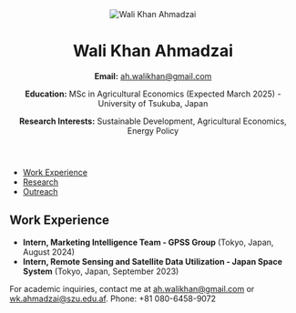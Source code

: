 <!DOCTYPE html>
<html lang="en">
<head>
  <meta charset="UTF-8">
  <meta name="viewport" content="width=device-width, initial-scale=1.0">
  <title>Wali Khan Ahmadzai - Profile</title>
  <link rel="stylesheet" href="css/style.css"> <!-- Link to your CSS file for styling -->
</head>
<body>

  <header>
    <div class="profile-container">
      <img src="images/profile-picture.jpg" alt="Wali Khan Ahmadzai" class="profile-img">
      <h1>Wali Khan Ahmadzai</h1>
      <p><strong>Email:</strong> <a href="mailto:ah.walikhan@gmail.com">ah.walikhan@gmail.com</a></p>
      <p><strong>Education:</strong> MSc in Agricultural Economics (Expected March 2025) - University of Tsukuba, Japan</p>
      <p><strong>Research Interests:</strong> Sustainable Development, Agricultural Economics, Energy Policy</p>
    </div>
  </header>

  <!-- Navigation Bar (Tabs) -->
  <nav>
    <ul>
      <li><a href="#" onclick="showTab('work-experience')">Work Experience</a></li>
      <li><a href="#" onclick="showTab('research')">Research</a></li>
      <li><a href="#" onclick="showTab('outreach')">Outreach</a></li>
    </ul>
  </nav>

  <!-- Tab Content -->
  <div id="work-experience" class="tab-content">
    <h2>Work Experience</h2>
    <ul>
      <li><strong>Intern, Marketing Intelligence Team - GPSS Group</strong> (Tokyo, Japan, August 2024)</li>
      <li><strong>Intern, Remote Sensing and Satellite Data Utilization - Japan Space System</strong> (Tokyo, Japan, September 2023)</li>
    </ul>
  </div>

  <div id="research" class="tab-content" style="display:none;">
    <h2>Research</h2>
    <p><strong>Current Researches:</strong></p>
    <ul>
      <li>Empowering Afghan Women through the Saffron Industry</li>
      <li>Japanese Consumers’ Preferences for Afghan Saffron</li>
      <li>Afghan Consumer Perceptions of Genome Edited Food</li>
    </ul>
    <p><strong>Publications:</strong></p>
    <p><em>Ahmadzai, W. K., & Aryobi, H. G.</em> "Natural and Socio-economic Factors Affecting Household Food Security in Rural Areas of Paktia Province, Afghanistan." <i>Asian Journal of Agricultural Extension, Economics & Sociology</i>, 39(2), 1-11.</p>
  </div>

  <div id="outreach" class="tab-content" style="display:none;">
    <h2>Outreach</h2>
    <ul>
      <li><a href="https://www.aesjapan.or.jp/englishtop" target="_blank">The Agricultural Economics Society of Japan</a> (April 2024 – Present)</li>
      <li><a href="https://fsraj.smoosy.atlas.jp/ja" target="_blank">Japan Food System Society</a> (April 2024 – Present)</li>
    </ul>
  </div>

  <footer>
    <p>For academic inquiries, contact me at <a href="mailto:ah.walikhan@gmail.com">ah.walikhan@gmail.com</a> or <a href="mailto:wk.ahmadzai@szu.edu.af">wk.ahmadzai@szu.edu.af</a>. Phone: +81 080-6458-9072</p>
  </footer>

  <script src="js/script.js"></script> <!-- Add your JavaScript here for tab functionality -->
</body>
</html>
